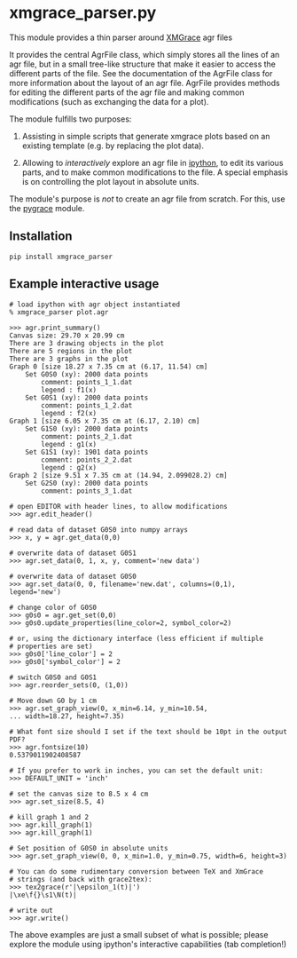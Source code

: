 # xmgrace_parser.py

This module provides a thin parser around [XMGrace][1] agr files

It provides the central AgrFile class, which simply stores all the lines
of an agr file, but in a small tree-like structure that make it easier to
access the different parts of the file. See the documentation of the
AgrFile class for more information about the layout of an agr file.
AgrFile provides methods for editing the different parts of the agr file
and making common modifications (such as exchanging the data for a plot).

The module fulfills two purposes:

1) Assisting in simple scripts that generate xmgrace plots based on an
   existing template (e.g. by replacing the plot data).

2) Allowing to *interactively* explore an agr file in [ipython][2], to edit its
   various parts, and to make common modifications to the file. A special
   emphasis is on controlling the plot layout in absolute units.

The module's purpose is *not* to create an agr file from scratch. For this,
use the [pygrace][3] module.

[1]: http://plasma-gate.weizmann.ac.il/Grace/
[2]: http://ipython.org
[3]: http://pygrace.github.io

## Installation ##

    pip install xmgrace_parser

## Example interactive usage ##

    # load ipython with agr object instantiated
    % xmgrace_parser plot.agr

    >>> agr.print_summary()
    Canvas size: 29.70 x 20.99 cm
    There are 3 drawing objects in the plot
    There are 5 regions in the plot
    There are 3 graphs in the plot
    Graph 0 [size 18.27 x 7.35 cm at (6.17, 11.54) cm]
        Set G0S0 (xy): 2000 data points
            comment: points_1_1.dat
            legend : f1(x)
        Set G0S1 (xy): 2000 data points
            comment: points_1_2.dat
            legend : f2(x)
    Graph 1 [size 6.05 x 7.35 cm at (6.17, 2.10) cm]
        Set G1S0 (xy): 2000 data points
            comment: points_2_1.dat
            legend : g1(x)
        Set G1S1 (xy): 1901 data points
            comment: points_2_2.dat
            legend : g2(x)
    Graph 2 [size 9.51 x 7.35 cm at (14.94, 2.099028.2) cm]
        Set G2S0 (xy): 2000 data points
            comment: points_3_1.dat

    # open EDITOR with header lines, to allow modifications
    >>> agr.edit_header()

    # read data of dataset G0S0 into numpy arrays
    >>> x, y = agr.get_data(0,0)

    # overwrite data of dataset G0S1
    >>> agr.set_data(0, 1, x, y, comment='new data')

    # overwrite data of dataset G0S0
    >>> agr.set_data(0, 0, filename='new.dat', columns=(0,1), legend='new')

    # change color of G0S0
    >>> g0s0 = agr.get_set(0,0)
    >>> g0s0.update_properties(line_color=2, symbol_color=2)

    # or, using the dictionary interface (less efficient if multiple
    # properties are set)
    >>> g0s0['line_color'] = 2
    >>> g0s0['symbol_color'] = 2

    # switch G0S0 and G0S1
    >>> agr.reorder_sets(0, (1,0))

    # Move down G0 by 1 cm
    >>> agr.set_graph_view(0, x_min=6.14, y_min=10.54,
    ... width=18.27, height=7.35)

    # What font size should I set if the text should be 10pt in the output PDF?
    >>> agr.fontsize(10)
    0.5379011902408587

    # If you prefer to work in inches, you can set the default unit:
    >>> DEFAULT_UNIT = 'inch'

    # set the canvas size to 8.5 x 4 cm
    >>> agr.set_size(8.5, 4)

    # kill graph 1 and 2
    >>> agr.kill_graph(1)
    >>> agr.kill_graph(1)

    # Set position of G0S0 in absolute units
    >>> agr.set_graph_view(0, 0, x_min=1.0, y_min=0.75, width=6, height=3)

    # You can do some rudimentary conversion between TeX and XmGrace
    # strings (and back with grace2tex):
    >>> tex2grace(r'|\epsilon_1(t)|')
    |\xe\f{}\s1\N(t)|

    # write out
    >>> agr.write()


The above examples are just a small subset of what is possible; please
explore the module using ipython's interactive capabilities (tab
completion!)

